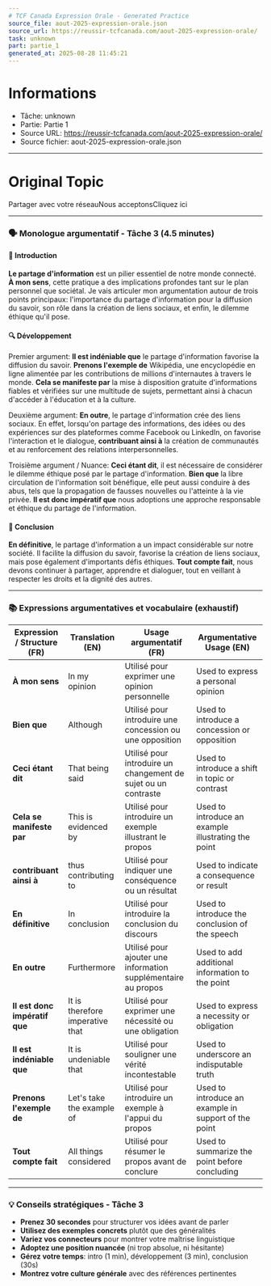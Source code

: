 ```yaml
---
# TCF Canada Expression Orale - Generated Practice
source_file: aout-2025-expression-orale.json
source_url: https://reussir-tcfcanada.com/aout-2025-expression-orale/
task: unknown
part: partie_1
generated_at: 2025-08-28 11:45:21
---
```


# Informations
- Tâche: unknown
- Partie: Partie 1
- Source URL: https://reussir-tcfcanada.com/aout-2025-expression-orale/
- Source fichier: aout-2025-expression-orale.json

---

# Original Topic
Partager avec votre réseauNous acceptonsCliquez ici

---

### 🗣️ Monologue argumentatif - Tâche 3 (4.5 minutes)

#### 🚀 Introduction
**Le partage d'information** est un pilier essentiel de notre monde connecté. **À mon sens**, cette pratique a des implications profondes tant sur le plan personnel que sociétal. Je vais articuler mon argumentation autour de trois points principaux: l'importance du partage d'information pour la diffusion du savoir, son rôle dans la création de liens sociaux, et enfin, le dilemme éthique qu'il pose.

#### 🔍 Développement

Premier argument:
**Il est indéniable que** le partage d'information favorise la diffusion du savoir. **Prenons l'exemple de** Wikipédia, une encyclopédie en ligne alimentée par les contributions de millions d'internautes à travers le monde. **Cela se manifeste par** la mise à disposition gratuite d'informations fiables et vérifiées sur une multitude de sujets, permettant ainsi à chacun d'accéder à l'éducation et à la culture.

Deuxième argument:
**En outre**, le partage d'information crée des liens sociaux. En effet, lorsqu'on partage des informations, des idées ou des expériences sur des plateformes comme Facebook ou LinkedIn, on favorise l'interaction et le dialogue, **contribuant ainsi à** la création de communautés et au renforcement des relations interpersonnelles.

Troisième argument / Nuance:
**Ceci étant dit**, il est nécessaire de considérer le dilemme éthique posé par le partage d'information. **Bien que** la libre circulation de l'information soit bénéfique, elle peut aussi conduire à des abus, tels que la propagation de fausses nouvelles ou l'atteinte à la vie privée. **Il est donc impératif que** nous adoptions une approche responsable et éthique du partage de l'information.

#### 🎯 Conclusion
**En définitive**, le partage d'information a un impact considérable sur notre société. Il facilite la diffusion du savoir, favorise la création de liens sociaux, mais pose également d'importants défis éthiques. **Tout compte fait**, nous devons continuer à partager, apprendre et dialoguer, tout en veillant à respecter les droits et la dignité des autres.

---

### 📚 Expressions argumentatives et vocabulaire (exhaustif)

| Expression / Structure (FR) | Translation (EN) | Usage argumentatif (FR) | Argumentative Usage (EN) |
|----------------------------|------------------|-------------------------|--------------------------|
| **À mon sens**         | In my opinion  | Utilisé pour exprimer une opinion personnelle | Used to express a personal opinion |
| **Bien que**         | Although  | Utilisé pour introduire une concession ou une opposition | Used to introduce a concession or opposition |
| **Ceci étant dit**         | That being said | Utilisé pour introduire un changement de sujet ou un contraste | Used to introduce a shift in topic or contrast |
| **Cela se manifeste par**         | This is evidenced by | Utilisé pour introduire un exemple illustrant le propos | Used to introduce an example illustrating the point |
| **contribuant ainsi à**         | thus contributing to | Utilisé pour indiquer une conséquence ou un résultat | Used to indicate a consequence or result |
| **En définitive**         | In conclusion | Utilisé pour introduire la conclusion du discours | Used to introduce the conclusion of the speech |
| **En outre**         | Furthermore | Utilisé pour ajouter une information supplémentaire au propos | Used to add additional information to the point |
| **Il est donc impératif que**         | It is therefore imperative that | Utilisé pour exprimer une nécessité ou une obligation | Used to express a necessity or obligation |
| **Il est indéniable que**         | It is undeniable that | Utilisé pour souligner une vérité incontestable | Used to underscore an indisputable truth |
| **Prenons l'exemple de**         | Let's take the example of | Utilisé pour introduire un exemple à l'appui du propos | Used to introduce an example in support of the point |
| **Tout compte fait**         | All things considered | Utilisé pour résumer le propos avant de conclure | Used to summarize the point before concluding |

---

### 💡 Conseils stratégiques - Tâche 3

- **Prenez 30 secondes** pour structurer vos idées avant de parler
- **Utilisez des exemples concrets** plutôt que des généralités
- **Variez vos connecteurs** pour montrer votre maîtrise linguistique
- **Adoptez une position nuancée** (ni trop absolue, ni hésitante)
- **Gérez votre temps**: intro (1 min), développement (3 min), conclusion (30s)
- **Montrez votre culture générale** avec des références pertinentes